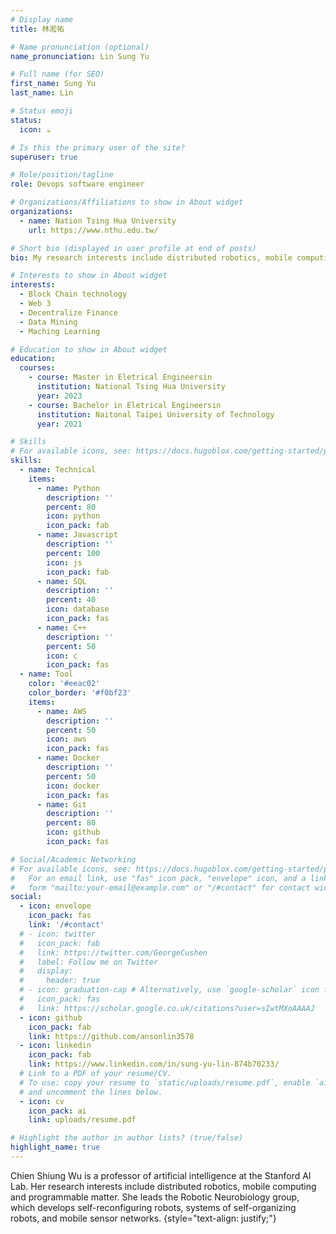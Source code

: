 ```yaml
---
# Display name
title: 林淞祐

# Name pronunciation (optional)
name_pronunciation: Lin Sung Yu

# Full name (for SEO)
first_name: Sung Yu
last_name: Lin

# Status emoji
status:
  icon: ☕️

# Is this the primary user of the site?
superuser: true

# Role/position/tagline
role: Devops software engineer

# Organizations/Affiliations to show in About widget
organizations:
  - name: Nation Tsing Hua University
    url: https://www.nthu.edu.tw/

# Short bio (displayed in user profile at end of posts)
bio: My research interests include distributed robotics, mobile computing and programmable matter.

# Interests to show in About widget
interests:
  - Block Chain technology
  - Web 3
  - Decentralize Finance
  - Data Mining
  - Maching Learning

# Education to show in About widget
education:
  courses:
    - course: Master in Eletrical Engineersin
      institution: National Tsing Hua University
      year: 2023
    - course: Bachelor in Eletrical Engineersin
      institution: Naitonal Taipei University of Technology
      year: 2021

# Skills
# For available icons, see: https://docs.hugoblox.com/getting-started/page-builder/#icons
skills:
  - name: Technical
    items:
      - name: Python
        description: ''
        percent: 80
        icon: python
        icon_pack: fab
      - name: Javascript
        description: ''
        percent: 100
        icon: js
        icon_pack: fab
      - name: SQL
        description: ''
        percent: 40
        icon: database
        icon_pack: fas
      - name: C++
        description: ''
        percent: 50
        icon: c
        icon_pack: fas
  - name: Tool
    color: '#eeac02'
    color_border: '#f0bf23'
    items:
      - name: AWS
        description: ''
        percent: 50
        icon: aws
        icon_pack: fas
      - name: Docker
        description: ''
        percent: 50
        icon: docker
        icon_pack: fas
      - name: Git
        description: ''
        percent: 80
        icon: github
        icon_pack: fas

# Social/Academic Networking
# For available icons, see: https://docs.hugoblox.com/getting-started/page-builder/#icons
#   For an email link, use "fas" icon pack, "envelope" icon, and a link in the
#   form "mailto:your-email@example.com" or "/#contact" for contact widget.
social:
  - icon: envelope
    icon_pack: fas
    link: '/#contact'
  # - icon: twitter
  #   icon_pack: fab
  #   link: https://twitter.com/GeorgeCushen
  #   label: Follow me on Twitter
  #   display:
  #     header: true
  # - icon: graduation-cap # Alternatively, use `google-scholar` icon from `ai` icon pack
  #   icon_pack: fas
  #   link: https://scholar.google.co.uk/citations?user=sIwtMXoAAAAJ
  - icon: github
    icon_pack: fab
    link: https://github.com/ansonlin3578
  - icon: linkedin
    icon_pack: fab
    link: https://www.linkedin.com/in/sung-yu-lin-874b70233/
  # Link to a PDF of your resume/CV.
  # To use: copy your resume to `static/uploads/resume.pdf`, enable `ai` icons in `params.yaml`,
  # and uncomment the lines below.
  - icon: cv
    icon_pack: ai
    link: uploads/resume.pdf

# Highlight the author in author lists? (true/false)
highlight_name: true
---
```


Chien Shiung Wu is a professor of artificial intelligence at the Stanford AI Lab. Her research interests include distributed robotics, mobile computing and programmable matter. She leads the Robotic Neurobiology group, which develops self-reconfiguring robots, systems of self-organizing robots, and mobile sensor networks.
{style="text-align: justify;"}
